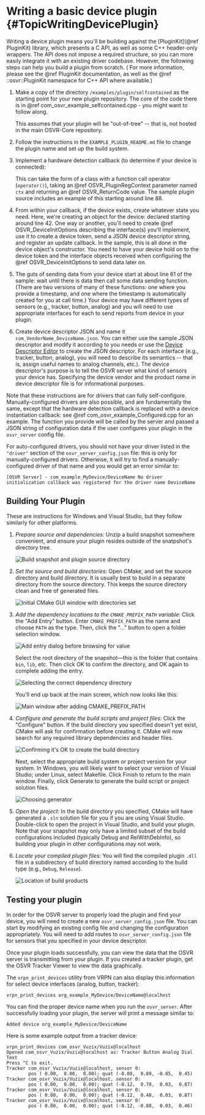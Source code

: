 # Writing a basic device plugin              {#TopicWritingDevicePlugin}

Writing a device plugin means you'll be building against the [PluginKit](@ref PluginKit) library, which presents a C API, as well as some C++ header-only wrappers. The API does not impose a required structure, so you can more easily integrate it with an existing driver codebase. However, the following steps can help you build a plugin from scratch. (
For more information, please see the @ref PluginKit documentation, as well as the @ref ::osvr::PluginKit namespace for C++ API where available.)

1. Make a copy of the directory `/examples/plugin/selfcontained` as the starting point for your new plugin repository. The core of the code there is in @ref com_osvr_example_selfcontained.cpp - you might want to follow along.

   This assumes that your plugin will be "out-of-tree" -- that is, not hosted in the main OSVR-Core repository.

2. Follow the instructions in the `EXAMPLE_PLUGIN_README.md` file to change the plugin name and set up the build system.

3. Implement a hardware detection callback (to determine if your device is connected):

   This can take the form of a class with a function call operator (`operator()`), taking an @ref OSVR_PluginRegContext parameter named `ctx` and returning an @ref OSVR_ReturnCode value. The sample plugin source includes an example of this starting around line 88.

4. From within your callback, if the device exists, create whatever state you need. Here, we're creating an object for the device: declared starting around line 42. One way or another, you'll need to create @ref OSVR_DeviceInitOptions describing the interface(s) you'll implement, use it to create a device token, send a JSON device descriptor string, and register an update callback. In the sample, this is all done in the device object's constructor. You need to have your device hold on to the device token and the interface objects received when configuring the @ref OSVR_DeviceInitOptions to send data later on.

5. The guts of sending data from your device start at about line 61 of the sample: wait until there is data then call some data sending function. (There are two versions of many of these functions: one where you provide a timestamp, and one where the timestamp is automatically created for you at call time.) Your device may have different types of sensors (e.g., tracker, button, analog) and you will need to use appropriate interfaces for each to send reports from device in your plugin.

6. Create device descriptor JSON and name it `com_VendorName_DeviceName.json`. You can either use the sample JSON descriptor and modify it according to you needs or use the [Device Descriptor Editor](http://tools.getosvr.org/json-editor/) to create the JSON descriptor. For each interface (e.g., tracker, button, analog), you will need to describe its semantics -- that is, assign useful names to analog channels, etc.). The device descriptor's purpose is to tell the OSVR server what kind of sensors your device has. Specifying the device vendor and the product name in device descriptor file is for informational purposes.

Note that these instructions are for drivers that can fully self-configure. Manually-configured drivers are also possible, and are fundamentally the same, except that the hardware detection callback is replaced with a device instantiation callback: see @ref com_osvr_example_Configured.cpp for an example. The function you provide will be called by the server and passed a JSON string of configuration data if the user configures your plugin in the `osvr_server` config file.

For auto-configured drivers, you should not have your driver listed in the `"driver"` section of the `osvr_server_config.json` file: this is only for manually-configured drivers. Otherwise, it will try to find a manually-configured driver of that name and you would get an error similar to:

    [OSVR Server] - com_example_MyDevice/DeviceName No driver initialization callback was registered for the driver name DeviceName

## Building Your Plugin

These are instructions for Windows and Visual Studio, but they follow similarly for other platforms.

1. *Prepare source and dependencies:* Unzip a build snapshot somewhere convenient, and ensure your plugin resides outside of the snatpshot's directory tree.

   ![Build snapshot and plugin source directory](plugin-snapshot-and-plugindir.png)

2. *Set the source and build directories:* Open CMake, and set the source directory and build directory. It is usually best to build in a separate directory from the source directory. This keeps the source directory clean and free of generated files.

   ![Initial CMake GUI window with directories set](plugin-cmake-1-initial.png)

3. *Add the dependency locations to the `CMAKE_PREFIX_PATH` variable:* Click the "Add Entry" button. Enter `CMAKE_PREFIX_PATH` as the name and choose `PATH` as the type. Then, click the "..." button to open a folder selection window.

   ![Add entry dialog before browsing for value](plugin-cmake-2-add-prefix-path.png)

   Select the root directory of the snapshot—this is the folder that contains `bin`, `lib`, etc. Then click OK to confirm the directory, and OK again to complete adding the entry.

   ![Selecting the correct dependency directory](plugin-cmake-3-choose-prefix.png)

   You'll end up back at the main screen, which now looks like this:

   ![Main window after adding CMAKE_PREFIX_PATH](plugin-cmake-4-after-prefix.png)

4. *Configure and generate the build scripts and project files:* Click the "Configure" button. If the build directory you specified doesn't yet exist, CMake will ask for confirmation before creating it. CMake will now search for any required library dependencies and header files.

   ![Confirming it's OK to create the build directory](plugin-cmake-5-create-builddir.png)

   Next, select the appropriate build system or project version for your system. In Windows, you will likely want to select your version of Visual Studio; under Linux, select Makefile. Click Finish to return to the main window. Finally, click Generate to generate the build script or project solution files.

   ![Choosing generator](plugin-cmake-6-choose-generator.png)

5. *Open the project:* In the build directory you specified, CMake will have generated a `.sln` solution file for you if you are using Visual Studio. Double-click to open the project in Visual Studio, and build your plugin. Note that your snapshot may only have a limited subset of the build configurations included (typically Debug and RelWithDebInfo), so building your plugin in other configurations may not work.

6. *Locate your compiled plugin files:* You will find the compiled plugin `.dll` file in a subdirectory of build directory named according to the build type (e.g., `Debug`, `Release`).

   ![Location of build products](plugin-buildproducts.png)


## Testing your plugin

In order for the OSVR server to properly load the plugin and find your device, you will need to create a new `osvr_server_config.json` file. You can start by modifying an existing config file and changing the configuration appropriately. You will need to add routes to `osvr_server_config.json` file for sensors that you specified in your device descriptor.

Once your plugin loads successfully, you can view the data that the OSVR server is transmitting from your plugin. If you created a tracker plugin, get the OSVR Tracker Viewer to view the data graphically.

The `vrpn_print_devices` utility from VRPN can also display this information for select device interfaces (analog, button, tracker):

    vrpn_print_devices org_example_MyDevice/DeviceName@localhost

You can find the proper device name when you run the `osvr_server`. After successfully loading your plugin, the server will print a message similar to:

    Added device org_example_MyDevice/DeviceName

Here is some example output from a tracker device:

    vrpn_print_devices com_osvr_Vuzix/Vuzix@localhost
    Opened com_osvr_Vuzix/Vuzix@localhost as: Tracker Button Analog Dial Text
    Press ^C to exit.
    Tracker com_osvr_Vuzix/Vuzix@localhost, sensor 0:
            pos ( 0.00,  0.00,  0.00); quat (-0.08,  0.89, -0.05,  0.45)
    Tracker com_osvr_Vuzix/Vuzix@localhost, sensor 0:
            pos ( 0.00,  0.00,  0.00); quat (-0.12,  0.78,  0.03,  0.87)
    Tracker com_osvr_Vuzix/Vuzix@localhost, sensor 0:
            pos ( 0.00,  0.00,  0.00); quat (-0.12,  0.48,  0.03,  0.87)
    Tracker com_osvr_Vuzix/Vuzix@localhost, sensor 0:
            pos ( 0.00,  0.00,  0.00); quat (-0.12, -0.88,  0.03,  0.46)
